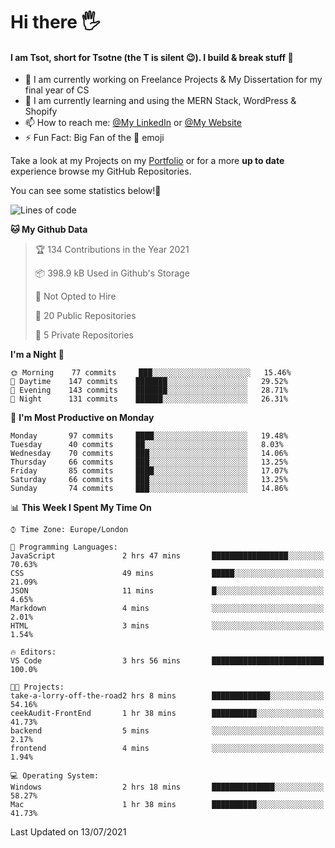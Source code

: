 # Hi there :raised_hand_with_fingers_splayed:
#### I am Tsot, short for Tsotne (the T is silent :wink:). I build & break stuff :space_invader:
- :telescope: I am currently working on Freelance Projects & My Dissertation for my final year of CS
- :seedling: I am currently learning and using the MERN Stack, WordPress & Shopify
- :mailbox: How to reach me: [@My LinkedIn](https://www.linkedin.com/in/tsotne-gvadzabia/) or [@My Website](https://tsotnegvadzabia.me/contact)
- :zap: Fun Fact: Big Fan of the :space_invader: emoji

Take a look at my Projects on my [Portfolio](https://tsotnegvadzabia.me/) or for a more **up to date** experience browse my GitHub Repositories.

You can see some statistics below!:space_invader:
<!--START_SECTION:waka-->
![Lines of code](https://img.shields.io/badge/From%20Hello%20World%20I%27ve%20Written-3.5%20million%20lines%20of%20code-blue)

**🐱 My Github Data** 

> 🏆 134 Contributions in the Year 2021
 > 
> 📦 398.9 kB Used in Github's Storage 
 > 
> 🚫 Not Opted to Hire
 > 
> 📜 20 Public Repositories 
 > 
> 🔑 5 Private Repositories  
 > 
**I'm a Night 🦉** 

```text
🌞 Morning    77 commits     ███░░░░░░░░░░░░░░░░░░░░░░   15.46% 
🌆 Daytime    147 commits    ███████░░░░░░░░░░░░░░░░░░   29.52% 
🌃 Evening    143 commits    ███████░░░░░░░░░░░░░░░░░░   28.71% 
🌙 Night      131 commits    ██████░░░░░░░░░░░░░░░░░░░   26.31%

```
📅 **I'm Most Productive on Monday** 

```text
Monday       97 commits     ████░░░░░░░░░░░░░░░░░░░░░   19.48% 
Tuesday      40 commits     ██░░░░░░░░░░░░░░░░░░░░░░░   8.03% 
Wednesday    70 commits     ███░░░░░░░░░░░░░░░░░░░░░░   14.06% 
Thursday     66 commits     ███░░░░░░░░░░░░░░░░░░░░░░   13.25% 
Friday       85 commits     ████░░░░░░░░░░░░░░░░░░░░░   17.07% 
Saturday     66 commits     ███░░░░░░░░░░░░░░░░░░░░░░   13.25% 
Sunday       74 commits     ███░░░░░░░░░░░░░░░░░░░░░░   14.86%

```


📊 **This Week I Spent My Time On** 

```text
⌚︎ Time Zone: Europe/London

💬 Programming Languages: 
JavaScript               2 hrs 47 mins       █████████████████░░░░░░░░   70.63% 
CSS                      49 mins             █████░░░░░░░░░░░░░░░░░░░░   21.09% 
JSON                     11 mins             █░░░░░░░░░░░░░░░░░░░░░░░░   4.65% 
Markdown                 4 mins              ░░░░░░░░░░░░░░░░░░░░░░░░░   2.01% 
HTML                     3 mins              ░░░░░░░░░░░░░░░░░░░░░░░░░   1.54%

🔥 Editors: 
VS Code                  3 hrs 56 mins       █████████████████████████   100.0%

🐱‍💻 Projects: 
take-a-lorry-off-the-road2 hrs 8 mins        █████████████░░░░░░░░░░░░   54.16% 
ceekAudit-FrontEnd       1 hr 38 mins        ██████████░░░░░░░░░░░░░░░   41.73% 
backend                  5 mins              ░░░░░░░░░░░░░░░░░░░░░░░░░   2.17% 
frontend                 4 mins              ░░░░░░░░░░░░░░░░░░░░░░░░░   1.94%

💻 Operating System: 
Windows                  2 hrs 18 mins       ██████████████░░░░░░░░░░░   58.27% 
Mac                      1 hr 38 mins        ██████████░░░░░░░░░░░░░░░   41.73%

```


 Last Updated on 13/07/2021
<!--END_SECTION:waka-->
